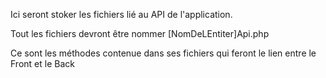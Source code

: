 Ici seront stoker les fichiers lié au API de l'application.

Tout les fichiers devront être nommer [NomDeLEntiter]Api.php

Ce sont les méthodes contenue dans ses fichiers qui feront le lien entre le Front et le Back